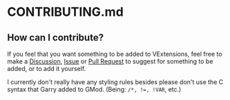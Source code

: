 # CONTRIBUTING.md

## How can I contribute?
If you feel that you want something to be added to VExtensions, feel free to make a [Discussion](https://github.com/Vurv78/VExtensions/discussions),
[Issue](https://github.com/Vurv78/VExtensions/issues) or
[Pull Request](https://github.com/Vurv78/VExtensions/pulls) to suggest for something to be added, or to add it yourself.

I currently don't really have any styling rules besides please don't use the C syntax that Garry added to GMod. (Being: `` /*, !=, !VAR ``, etc.)
